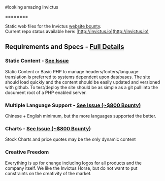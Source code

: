 #looking amazing
Invictus 

========

Static web files for the Invictus [website bounty](https://bitsharestalk.org/index.php?topic=1742.0). <br/>
Current repo status available here: [http://invictus.io](http://invictus.io)


## Requirements and Specs - [Full Details](https://bitsharestalk.org/index.php?topic=1742.0)

### Static Content - [See Issue](https://github.com/super3/Invictus/issues/1)
 Static Content or Basic PHP to manage headers/footers/language translation is preferred to systems dependent upon databases.  The site should load quickly and the content should be easily updated and versioned with github.  To test/deploy the site should be as simple as a git pull into the document root of a PHP enabled server.

### Multiple Language Support - [See Issue (~$800 Bounty)](https://github.com/super3/Invictus/issues/2)
Chinese + English minimum, but the more languages supported the better.

### Charts - [See Issue (~$800 Bounty)](https://github.com/super3/Invictus/issues/3)
Stock Charts and price quotes may be the only dynamic content

### Creative Freedom
Everything is up for change including logos for all products and the company itself.  We like the Invictus Horse, but do not want to put constraints on the creativity of the market.
